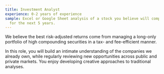 ```yaml
---
title: Investment Analyst
experience: 0-2 years of experience
sample: Excel or Google Sheet analysis of a stock you believe will compound at 15%+
  for the next 5 years.
---
```


We believe the best risk-adjusted returns come from managing a long-only portfolio of high compounding securities in a tax- and fee-efficient manner.

In this role, you will build an intimate understanding of the companies we already own, while regularly reviewing new opportunities across public and private markets. You enjoy developing creative approaches to traditional analyses.
